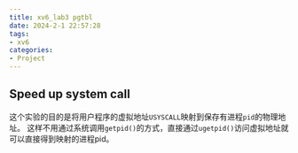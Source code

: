 ```yaml
---
title: xv6_lab3 pgtbl
date: 2024-2-1 22:57:28
tags:
- xv6
categories:
- Project
---
```


## Speed up system call

这个实验的目的是将用户程序的虚拟地址`USYSCALL`映射到保存有进程`pid`的物理地址。
这样不用通过系统调用`getpid()`的方式，直接通过`ugetpid()`访问虚拟地址就可以直接得到映射的进程pid。
